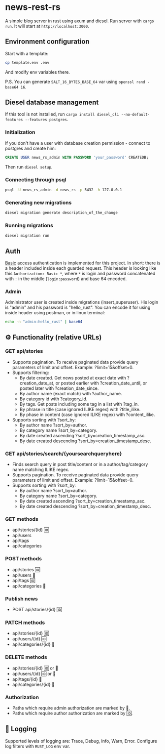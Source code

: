# news-rest-rs

A simple blog server in rust using axum and diesel. Run server with `cargo run`. It will start at `http://localhost:3000`.

## Environment configuration

Start with a template:

```sh
cp template.env .env
```

And modify env variables there.

P.S. You can generate `SALT_16_BYTES_BASE_64` var using `openssl rand -base64 16`.

## Diesel database management

If this tool is not installed, run `cargo install diesel_cli --no-default-features --features postgres`.

### Initialization

If you don't have a user with database creation permission - connect to postgres and create him:

```SQL
CREATE USER news_rs_admin WITH PASSWORD 'your_password' CREATEDB;
```

Then run `diesel setup`.

### Connecting through psql

```sh
psql -U news_rs_admin -d news_rs -p 5432 -h 127.0.0.1
```

### Generating new migrations

```sh
diesel migration generate description_of_the_change
```

### Running migrations

```sh
diesel migration run
```

## Auth

[Basic](https://en.wikipedia.org/wiki/Basic_access_authentication) access authentication is implemented for this project.
In short: there is a header included inside each guarded request. This header is looking like this `Authorization: Basic *`,
where `*` is login and password concatenated with `:` in the middle (`login:password`) and base 64 encoded.

### Admin

Administrator user is created inside migrations (insert_superuser). His login is "admin" and his password is "hello_rust".
You can encode it for using inside header using postman, or in linux terminal:

```sh
echo -n "admin:hello_rust" | base64
```

## :gear: Functionality (relative URLs)

### GET api/stories

* Supports pagination. To receive paginated data provide query parameters of limit and offset. Example: ?limit=15&offset=0.
* Supports filtering:
  - By date created. Get news posted at exact date with ?creation_date_at, or posted earlier with ?creation_date_until, or posted later with ?creation_date_since.
  - By author name (exact match) with ?author_name.
  - By category id with ?category_id.
  - By tags. Get posts including some tag in a list with ?tag_in.
  - By phrase in title (case ignored ILIKE regex) with ?title_ilike.
  - By phase in content (case ignored ILIKE regex) with ?content_ilike.
* Supports sorting with ?sort_by:
  - By author name ?sort_by=author.
  - By category name ?sort_by=category.
  - By date created ascending ?sort_by=creation_timestamp_asc.
  - By date created descending ?sort_by=creation_timestamp_desc.

### GET api/stories/search/{yoursearchqueryhere}

* Finds search query in post title/content or in a author/tag/category name matching ILIKE regex.
* Supports pagination. To receive paginated data provide query parameters of limit and offset. Example: ?limit=15&offset=0.
* Supports sorting with ?sort_by:
  - By author name ?sort_by=author.
  - By category name ?sort_by=category.
  - By date created ascending ?sort_by=creation_timestamp_asc.
  - By date created descending ?sort_by=creation_timestamp_desc.

### GET methods

* api/stories/{id} :id:
* api/users
* api/tags
* api/categories

### POST methods

* api/stories :id:
* api/users :no_entry_sign:
* api/tags :id:
* api/categories :no_entry_sign:

### Publish news

* POST api/stories/{id} :id:

### PATCH methods

* api/stories/{id} :id:
* api/users/{id} :id:
* api/categories/{id} :no_entry_sign:

### DELETE methods

* api/stories/{id} :id: or :no_entry_sign:
* api/users/{id} :id: or :no_entry_sign:
* api/tags/{id} :no_entry_sign:
* api/categories/{id} :no_entry_sign:

### Authorization

* Paths which require admin authorization are marked by :no_entry_sign:.
* Paths which require author authorization are marked by :id:.

## :ledger: Logging

Supported levels of logging are: Trace, Debug, Info, Warn, Error. Configure log filters with `RUST_LOG` env var.
